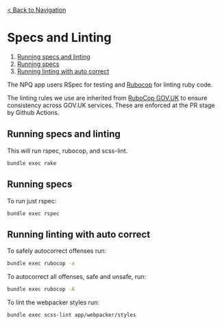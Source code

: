 [< Back to Navigation](../README.md)

# Specs and Linting

1. [Running specs and linting](#running-specs-and-linting)
2. [Running specs](#running-specs)
3. [Running linting with auto correct](#running-linting-with-auto-correct)

The NPQ app users RSpec for testing and [Rubocop](https://github.com/rubocop/rubocop) for linting ruby code.

The linting rules we use are inherited from [RuboCop GOV.UK](https://github.com/alphagov/rubocop-govuk) to ensure consistency across GOV.UK services. These are enforced at the PR stage by Github Actions.

## Running specs and linting

This will run rspec, rubocop, and scss-lint.
```
bundle exec rake
```

## Running specs

To run just rspec:
```
bundle exec rspec
```

## Running linting with auto correct

To safely autocorrect offenses run:
```bash
bundle exec rubocop -a
```

To autocorrect all offenses, safe and unsafe, run:
```bash
bundle exec rubocop -A
```

To lint the webpacker styles run:
```bash
bundle exec scss-lint app/webpacker/styles
```
